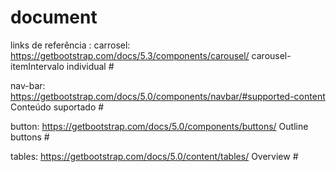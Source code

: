 # document

links de referência : 
carrosel: https://getbootstrap.com/docs/5.3/components/carousel/ 
carousel-itemIntervalo individual #


nav-bar: https://getbootstrap.com/docs/5.0/components/navbar/#supported-content
Conteúdo suportado #


button: https://getbootstrap.com/docs/5.0/components/buttons/
Outline buttons #


tables: https://getbootstrap.com/docs/5.0/content/tables/
Overview #


